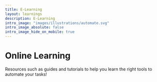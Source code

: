 ```yaml
---
title: E-Learning
layout: learnings
description: E-Learning
intro_image: "images/illustrations/automate.svg"
intro_image_absolute: false
intro_image_hide_on_mobile: true
---
```


# Online Learning

Resources such as guides and tutorials to help you learn the right tools to automate your tasks!